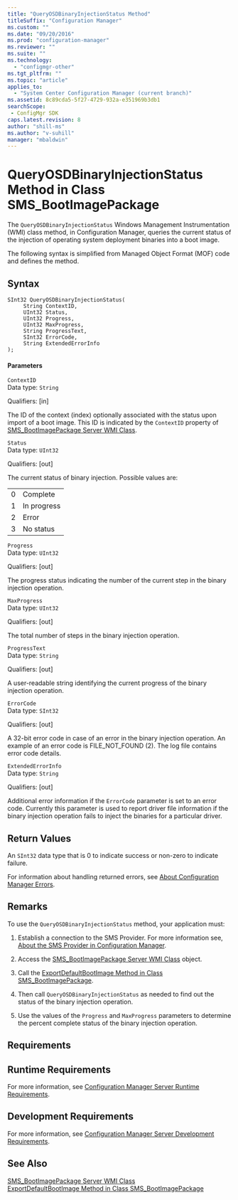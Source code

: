 ```yaml
---
title: "QueryOSDBinaryInjectionStatus Method"
titleSuffix: "Configuration Manager"
ms.custom: ""
ms.date: "09/20/2016"
ms.prod: "configuration-manager"
ms.reviewer: ""
ms.suite: ""
ms.technology:
  - "configmgr-other"
ms.tgt_pltfrm: ""
ms.topic: "article"
applies_to:
  - "System Center Configuration Manager (current branch)"
ms.assetid: 8c89cda5-5f27-4729-932a-e351969b3db1searchScope: - ConfigMgr SDK
caps.latest.revision: 8
author: "shill-ms"
ms.author: "v-suhill"
manager: "mbaldwin"
---
```

# QueryOSDBinaryInjectionStatus Method in Class SMS_BootImagePackage
The `QueryOSDBinaryInjectionStatus` Windows Management Instrumentation (WMI) class method, in Configuration Manager, queries the current status of the injection of operating system deployment binaries into a boot image.  

 The following syntax is simplified from Managed Object Format (MOF) code and defines the method.  

## Syntax  

```  
SInt32 QueryOSDBinaryInjectionStatus(  
     String ContextID,  
     UInt32 Status,  
     UInt32 Progress,  
     UInt32 MaxProgress,  
     String ProgressText,  
     SInt32 ErrorCode,  
     String ExtendedErrorInfo  
);  
```  

#### Parameters  
 `ContextID`  
 Data type: `String`  

 Qualifiers: [in]  

 The ID of the context (index) optionally associated with the status upon import of a boot image. This ID is indicated by the `ContextID` property of [SMS_BootImagePackage Server WMI Class](../../../develop/reference/osd/sms_bootimagepackage-server-wmi-class.md).  

 `Status`  
 Data type: `UInt32`  

 Qualifiers: [out]  

 The current status of binary injection. Possible values are:  

|||  
|-|-|  
|0|Complete|  
|1|In progress|  
|2|Error|  
|3|No status|  

 `Progress`  
 Data type: `UInt32`  

 Qualifiers: [out]  

 The progress status indicating the number of the current step in the binary injection operation.  

 `MaxProgress`  
 Data type: `UInt32`  

 Qualifiers: [out]  

 The total number of steps in the binary injection operation.  

 `ProgressText`  
 Data type: `String`  

 Qualifiers: [out]  

 A user-readable string identifying the current progress of the binary injection operation.  

 `ErrorCode`  
 Data type: `SInt32`  

 Qualifiers: [out]  

 A 32-bit error code in case of an error in the binary injection operation. An example of an error code is FILE_NOT_FOUND (2). The log file contains error code details.  

 `ExtendedErrorInfo`  
 Data type: `String`  

 Qualifiers: [out]  

 Additional error information if the `ErrorCode` parameter is set to an error code. Currently this parameter is used to report driver file information if the binary injection operation fails to inject the binaries for a particular driver.  

## Return Values  
 An `SInt32` data type that is 0 to indicate success or non-zero to indicate failure.  

 For information about handling returned errors, see [About Configuration Manager Errors](../../../develop/core/understand/about-configuration-manager-errors.md).  

## Remarks  
 To use the `QueryOSDBinaryInjectionStatus` method, your application must:  

1.  Establish a connection to the SMS Provider. For more information see, [About the SMS Provider in Configuration Manager](../../../develop/core/understand/about-the-sms-provider-in-configuration-manager.md).  

2.  Access the [SMS_BootImagePackage Server WMI Class](../../../develop/reference/osd/sms_bootimagepackage-server-wmi-class.md) object.  

3.  Call the [ExportDefaultBootImage Method in Class SMS_BootImagePackage](../../../develop/reference/osd/exportdefaultbootimage-method-in-class-sms_bootimagepackage.md).  

4.  Then call `QueryOSDBinaryInjectionStatus` as needed to find out the status of the binary injection operation.  

5.  Use the values of the `Progress` and `MaxProgress` parameters to determine the percent complete status of the binary injection operation.  

## Requirements  

## Runtime Requirements  
 For more information, see [Configuration Manager Server Runtime Requirements](../../../develop/core/reqs/server-runtime-requirements.md).  

## Development Requirements  
 For more information, see [Configuration Manager Server Development Requirements](../../../develop/core/reqs/server-development-requirements.md).  

## See Also  
 [SMS_BootImagePackage Server WMI Class](../../../develop/reference/osd/sms_bootimagepackage-server-wmi-class.md)   
 [ExportDefaultBootImage Method in Class SMS_BootImagePackage](../../../develop/reference/osd/exportdefaultbootimage-method-in-class-sms_bootimagepackage.md)
